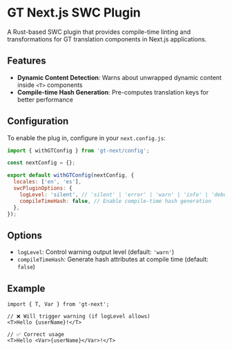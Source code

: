 # GT Next.js SWC Plugin

A Rust-based SWC plugin that provides compile-time linting and transformations for GT translation components in Next.js applications.

## Features

- **Dynamic Content Detection**: Warns about unwrapped dynamic content inside `<T>` components
- **Compile-time Hash Generation**: Pre-computes translation keys for better performance

## Configuration

To enable the plug in, configure in your `next.config.js`:

```javascript
import { withGTConfig } from 'gt-next/config';

const nextConfig = {};

export default withGTConfig(nextConfig, {
  locales: ['en', 'es'],
  swcPluginOptions: {
    logLevel: 'silent', // 'silent' | 'error' | 'warn' | 'info' | 'debug'
    compileTimeHash: false, // Enable compile-time hash generation
  },
});
```

## Options

- `logLevel`: Control warning output level (default: `'warn'`)
- `compileTimeHash`: Generate hash attributes at compile time (default: `false`)

## Example

```tsx
import { T, Var } from 'gt-next';

// ❌ Will trigger warning (if logLevel allows)
<T>Hello {userName}!</T>

// ✅ Correct usage
<T>Hello <Var>{userName}</Var>!</T>
```
